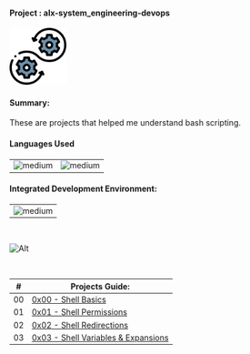 <div>
  <h4>Project : alx-system_engineering-devops</h4>
  <a href="https://github.com/iamnotnato/alx-system_engineering-devops">
    <img src="https://github.com/iamnotnato/alx-system_engineering-devops/blob/master/images/logo.png" alt="Logo" width="100" height="100">
  </a>
</div>
<h4>Summary: </h4>
These are projects that helped me understand bash scripting.

<h4>Languages Used</h4>
<table>
  <tr>
    <td><img alt="medium" src="https://img.shields.io/badge/Shell_Script-121011?style=for-the-badge&logo=gnu-bash&logoColor=white"></td>
    <td><img alt="medium" src="https://img.shields.io/badge/Markdown-000000?style=for-the-badge&logo=markdown&logoColor=white"></td>
  </tr>
</table>

<h4>Integrated Development Environment:</h4>
<table>
  <tr>
<td><img alt="medium" src="https://img.shields.io/badge/Emacs-%237F5AB6.svg?&style=for-the-badge&logo=gnu-emacs&logoColor=white"></td>
  </tr>
</table>

<br>

![Alt](https://repobeats.axiom.co/api/embed/91ac37b53e43b84fc8bee59df74f32cb4c53c465.svg "Repobeats analytics image")

<br>

| #  | Projects Guide:                                                           |
|--- | ------------------------------------------------------------------------- |
| 00 | [0x00 - Shell Basics](./0x00-shell_basics)                                | 
| 01 | [0x01 - Shell Permissions](./0x01-shell_permissions)                      |
| 02 | [0x02 - Shell Redirections](./0x02-shell_redirections)                    | 
| 03 | [0x03 - Shell Variables & Expansions](./0x03-shell_variables_expansions)  | 


